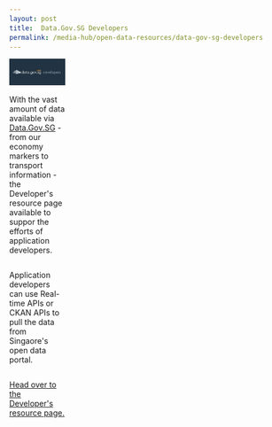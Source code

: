 ```yaml
---
layout: post
title:  Data.Gov.SG Developers
permalink: /media-hub/open-data-resources/data-gov-sg-developers
---
```


<div style="width:20%;display:flex;flex-wrap:wrap;">
  <div style="flex:20%"><img alt="Data.Gov.SG Developers" src="/images/media-hub/open-data-resources/data-gov-sg-developers.jpeg"></a>
</div>

With the vast amount of data available via <a href="https://data.gov.sg/" target="_blank">Data.Gov.SG</a> - from our economy markers to transport information - the Developer's resource page available to suppor the efforts of application developers.
  
Application developers can use Real-time APIs or CKAN APIs to pull the data from Singaore's open data portal.

<a href="https://data.gov.sg/developer" target="_blank">Head over to the Developer's resource page.</a>

